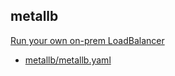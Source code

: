 ## metallb

[Run your own on-prem LoadBalancer](https://metallb.universe.tf/)

* [metallb/metallb.yaml](metallb/metallb.yaml)
